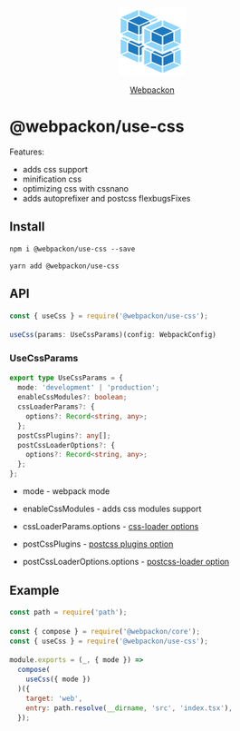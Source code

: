 <p align="center">
  <img src='https://raw.githubusercontent.com/AndTem/webpackon/master/images/logo.svg' height='120' width='120'>
</p>
<p align="center">
  <a href="https://github.com/AndTem/webpackon#readme">Webpackon</a>
</p>

# @webpackon/use-css

Features:
- adds css support
- minification css
- optimizing css with cssnano
- adds autoprefixer and postcss flexbugsFixes

## Install
```shell
npm i @webpackon/use-css --save
```

```shell
yarn add @webpackon/use-css
```

## API

```ts
const { useCss } = require('@webpackon/use-css');

useCss(params: UseCssParams)(config: WebpackConfig)
```

### UseCssParams
```ts
export type UseCssParams = {
  mode: 'development' | 'production';
  enableCssModules?: boolean;
  cssLoaderParams?: {
    options?: Record<string, any>;
  };
  postCssPlugins?: any[];
  postCssLoaderOptions?: {
    options?: Record<string, any>;
  };
};
```

- mode - webpack mode

- enableCssModules - adds css modules support

- cssLoaderParams.options - [css-loader options](https://www.npmjs.com/package/css-loader#Options)

- postCssPlugins - [postcss plugins option](https://www.npmjs.com/package/postcss-loader#postcssOptions)

- postCssLoaderOptions.options - [postcss-loader option](https://www.npmjs.com/package/postcss-loader#Options)

## Example

```js
const path = require('path');

const { compose } = require('@webpackon/core');
const { useCss } = require('@webpackon/use-css');

module.exports = (_, { mode }) =>
  compose(
    useCss({ mode })
  )({
    target: 'web',
    entry: path.resolve(__dirname, 'src', 'index.tsx'),
  });
```
